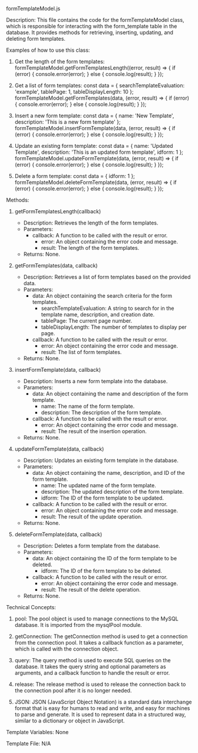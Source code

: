 formTemplateModel.js

Description:
This file contains the code for the formTemplateModel class, which is responsible for interacting with the form_template table in the database. It provides methods for retrieving, inserting, updating, and deleting form templates.

Examples of how to use this class:

1. Get the length of the form templates:
   formTemplateModel.getFormTemplatesLength((error, result) => {
     if (error) {
       console.error(error);
     } else {
       console.log(result);
     }
   });

2. Get a list of form templates:
   const data = {
     searchTemplateEvaluation: 'example',
     tablePage: 1,
     tableDisplayLength: 10
   };
   formTemplateModel.getFormTemplates(data, (error, result) => {
     if (error) {
       console.error(error);
     } else {
       console.log(result);
     }
   });

3. Insert a new form template:
   const data = {
     name: 'New Template',
     description: 'This is a new form template'
   };
   formTemplateModel.insertFormTemplate(data, (error, result) => {
     if (error) {
       console.error(error);
     } else {
       console.log(result);
     }
   });

4. Update an existing form template:
   const data = {
     name: 'Updated Template',
     description: 'This is an updated form template',
     idform: 1
   };
   formTemplateModel.updateFormTemplate(data, (error, result) => {
     if (error) {
       console.error(error);
     } else {
       console.log(result);
     }
   });

5. Delete a form template:
   const data = {
     idform: 1
   };
   formTemplateModel.deleteFormTemplate(data, (error, result) => {
     if (error) {
       console.error(error);
     } else {
       console.log(result);
     }
   });

Methods:

1. getFormTemplatesLength(callback)
   - Description: Retrieves the length of the form templates.
   - Parameters:
     - callback: A function to be called with the result or error.
       - error: An object containing the error code and message.
       - result: The length of the form templates.
   - Returns: None.

2. getFormTemplates(data, callback)
   - Description: Retrieves a list of form templates based on the provided data.
   - Parameters:
     - data: An object containing the search criteria for the form templates.
       - searchTemplateEvaluation: A string to search for in the template name, description, and creation date.
       - tablePage: The current page number.
       - tableDisplayLength: The number of templates to display per page.
     - callback: A function to be called with the result or error.
       - error: An object containing the error code and message.
       - result: The list of form templates.
   - Returns: None.

3. insertFormTemplate(data, callback)
   - Description: Inserts a new form template into the database.
   - Parameters:
     - data: An object containing the name and description of the form template.
       - name: The name of the form template.
       - description: The description of the form template.
     - callback: A function to be called with the result or error.
       - error: An object containing the error code and message.
       - result: The result of the insertion operation.
   - Returns: None.

4. updateFormTemplate(data, callback)
   - Description: Updates an existing form template in the database.
   - Parameters:
     - data: An object containing the name, description, and ID of the form template.
       - name: The updated name of the form template.
       - description: The updated description of the form template.
       - idform: The ID of the form template to be updated.
     - callback: A function to be called with the result or error.
       - error: An object containing the error code and message.
       - result: The result of the update operation.
   - Returns: None.

5. deleteFormTemplate(data, callback)
   - Description: Deletes a form template from the database.
   - Parameters:
     - data: An object containing the ID of the form template to be deleted.
       - idform: The ID of the form template to be deleted.
     - callback: A function to be called with the result or error.
       - error: An object containing the error code and message.
       - result: The result of the delete operation.
   - Returns: None.

Technical Concepts:

1. pool: The pool object is used to manage connections to the MySQL database. It is imported from the mysqlPool module.

2. getConnection: The getConnection method is used to get a connection from the connection pool. It takes a callback function as a parameter, which is called with the connection object.

3. query: The query method is used to execute SQL queries on the database. It takes the query string and optional parameters as arguments, and a callback function to handle the result or error.

4. release: The release method is used to release the connection back to the connection pool after it is no longer needed.

5. JSON: JSON (JavaScript Object Notation) is a standard data interchange format that is easy for humans to read and write, and easy for machines to parse and generate. It is used to represent data in a structured way, similar to a dictionary or object in JavaScript.

Template Variables: None

Template File: N/A